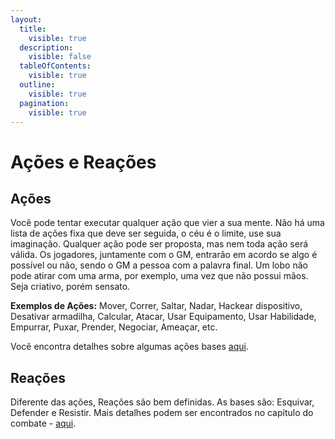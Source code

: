 ```yaml
---
layout:
  title:
    visible: true
  description:
    visible: false
  tableOfContents:
    visible: true
  outline:
    visible: true
  pagination:
    visible: true
---
```


# Ações e Reações

## Ações <a href="#acoes" id="acoes"></a>

Você pode tentar executar qualquer ação que vier a sua mente. Não há uma lista de ações fixa que deve ser seguida, o céu é o limite, use sua imaginação. Qualquer ação pode ser proposta, mas nem toda ação será válida. Os jogadores, juntamente com o GM, entrarão em acordo se algo é possível ou não, sendo o GM a pessoa com a palavra final. Um lobo não pode atirar com uma arma, por exemplo, uma vez que não possui mãos. Seja criativo, porém sensato.

**Exemplos de Ações:** Mover, Correr, Saltar, Nadar, Hackear dispositivo, Desativar armadilha, Calcular, Atacar, Usar Equipamento, Usar Habilidade, Empurrar, Puxar, Prender, Negociar, Ameaçar, etc.

Você encontra detalhes sobre algumas ações bases [aqui](acoes.md#grupos-de-acoes).

## Reações <a href="#reacoes" id="reacoes"></a>

Diferente das ações, Reações são bem definidas. As bases são: Esquivar, Defender e Resistir. Mais detalhes podem ser encontrados no capítulo do combate - [aqui](https://henriqueschorr.github.io/0_complete/1_manuscript_player/reactions/).
